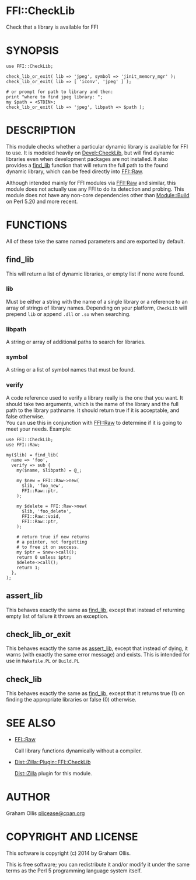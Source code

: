 # FFI::CheckLib

Check that a library is available for FFI

# SYNOPSIS

    use FFI::CheckLib;
    
    check_lib_or_exit( lib => 'jpeg', symbol => 'jinit_memory_mgr' );
    check_lib_or_exit( lib => [ 'iconv', 'jpeg' ] );
    
    # or prompt for path to library and then:
    print "where to find jpeg library: ";
    my $path = <STDIN>;
    check_lib_or_exit( lib => 'jpeg', libpath => $path );

# DESCRIPTION

This module checks whether a particular dynamic library is available for FFI to use.
It is modeled heavily on [Devel::CheckLib](https://metacpan.org/pod/Devel::CheckLib), but will find dynamic libraries
even when development packages are not installed.  It also provides a 
[find\_lib](https://metacpan.org/pod/FFI::CheckLib#find_lib) function that will return the full path to
the found dynamic library, which can be feed directly into [FFI::Raw](https://metacpan.org/pod/FFI::Raw).

Although intended mainly for FFI modules via [FFI::Raw](https://metacpan.org/pod/FFI::Raw) and similar, this module
does not actually use any FFI to do its detection and probing.  This module does
not have any non-core dependencies other than [Module::Build](https://metacpan.org/pod/Module::Build) on Perl 5.20 and
more recent.

# FUNCTIONS

All of these take the same named parameters and are exported by default.

## find\_lib

This will return a list of dynamic libraries, or empty list if none were found.

### lib

Must be either a string with the name of a single library or a reference to an array
of strings of library names.  Depending on your platform, `CheckLib` will prepend
`lib` or append `.dll` or `.so` when searching.

### libpath

A string or array of additional paths to search for libraries.

### symbol

A string or a list of symbol names that must be found.

### verify

A code reference used to verify a library really is the one that you want.  It 
should take two arguments, which is the name of the library and the full path to the
library pathname.  It should return true if it is acceptable, and false otherwise.  
You can use this in conjunction with [FFI::Raw](https://metacpan.org/pod/FFI::Raw) to determine if it is going to meet
your needs.  Example:

    use FFI::CheckLib;
    use FFI::Raw;
    
    my($lib) = find_lib(
      name => 'foo',
      verify => sub {
        my($name, $libpath) = @_;
        
        my $new = FFI::Raw->new(
          $lib, 'foo_new',
          FFI::Raw::ptr,
        );
        
        my $delete = FFI::Raw->new(
          $lib, 'foo_delete',
          FFI::Raw::void,
          FFI::Raw::ptr,
        );
        
        # return true if new returns
        # a pointer, not forgetting
        # to free it on success.
        my $ptr = $new->call();
        return 0 unless $ptr;
        $delete->call();
        return 1;
      },
    );

## assert\_lib

This behaves exactly the same as [find\_lib](https://metacpan.org/pod/FFI::CheckLib#find_lib),
except that instead of returning empty list of failure it throws
an exception.

## check\_lib\_or\_exit

This behaves exactly the same as [assert\_lib](https://metacpan.org/pod/FFI::CheckLib#assert_lib),
except that instead of dying, it warns (with exactly the same error message)
and exists.  This is intended for use in `Makefile.PL` or `Build.PL`

## check\_lib

This behaves exactly the same as [find\_lib](https://metacpan.org/pod/FFI::CheckLib#find_lib), except that
it returns true (1) on finding the appropriate libraries or false (0) otherwise.

# SEE ALSO

- [FFI::Raw](https://metacpan.org/pod/FFI::Raw)

    Call library functions dynamically without a compiler.

- [Dist::Zilla::Plugin::FFI::CheckLib](https://metacpan.org/pod/Dist::Zilla::Plugin::FFI::CheckLib)

    [Dist::Zilla](https://metacpan.org/pod/Dist::Zilla) plugin for this module.

# AUTHOR

Graham Ollis <plicease@cpan.org>

# COPYRIGHT AND LICENSE

This software is copyright (c) 2014 by Graham Ollis.

This is free software; you can redistribute it and/or modify it under
the same terms as the Perl 5 programming language system itself.
